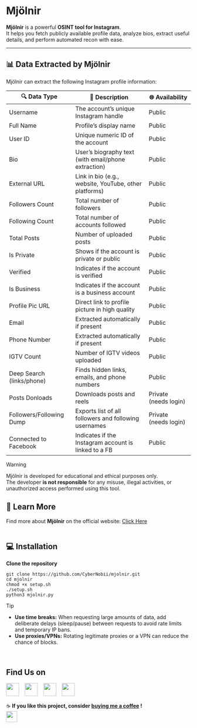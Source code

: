 #  Mjölnir  

**Mjölnir** is a powerful **OSINT tool for Instagram**.  
It helps you fetch publicly available profile data, analyze bios, extract useful details, and perform automated recon with ease.  

---

## 📊 Data Extracted by Mjölnir

Mjölnir can extract the following Instagram profile information:

| 🔍 Data Type               | 📖 Description                                                   | 🌐 Availability |
|----------------------------|-----------------------------------------------------------------|----------------|
| Username                   | The account’s unique Instagram handle                           | Public         |
| Full Name                  | Profile’s display name                                          | Public         |
| User ID                    | Unique numeric ID of the account                                | Public         |
| Bio                        | User’s biography text (with email/phone extraction)             | Public         |
| External URL               | Link in bio (e.g., website, YouTube, other platforms)          | Public         |
| Followers Count            | Total number of followers                                       | Public         |
| Following Count            | Total number of accounts followed                               | Public         |
| Total Posts                | Number of uploaded posts                                        | Public         |
| Is Private                 | Shows if the account is private or public                       | Public         |
| Verified                   | Indicates if the account is verified                 | Public         |
| Is Business                | Indicates if the account is a business account                  | Public         |
| Profile Pic URL            | Direct link to profile picture in high quality                  | Public         |
| Email            | Extracted automatically if present                       | Public         |
| Phone Number    | Extracted automatically if present                      | Public         |
| IGTV Count                 | Number of IGTV videos uploaded                                  | Public         |
| Deep Search (links/phone)  | Finds hidden links, emails, and phone numbers       | Public         |
| Posts Donloads                 | Downloads posts and reels  | Private (needs login) |
| Followers/Following Dump   | Exports list of all followers and following usernames           | Private (needs login) |
| Connected to Facebook      | Indicates if the Instagram account is linked to a FB | Public |


> [!WARNING]
> Mjölnir is developed for educational and ethical purposes only.  
> The developer **is not responsible** for any misuse, illegal activities, or unauthorized access performed using this tool.  

## 🔗 Learn More  
Find more about **Mjölnir** on the official website: [Click Here](https://mjolnir.tiiny.site)
<br>
<br>

## 💻 Installation
**Clone the repository**
```
git clone https://github.com/CyberNobii/mjolnir.git
cd mjolnir
chmod +x setup.sh
./setup.sh
python3 mjolnir.py
```

> [!TIP]
> - **Use time breaks:** When requesting large amounts of data, add deliberate delays (sleep/pause) between requests to avoid rate limits and temporary IP bans.  
> - **Use proxies/VPNs:** Rotating legitimate proxies or a VPN can reduce the chance of blocks.
<br>

## Find Us on
[<img src="https://cdn-icons-png.flaticon.com/512/1384/1384063.png" width="35"/>](https://instagram.com/mjol_.nir)
&nbsp;&nbsp;
[<img src="https://cdn-icons-png.flaticon.com/512/3059/3059989.png" width="35"/>](mailto:mjolnirr69@example.com)
&nbsp;&nbsp;
[<img src="https://cdn-icons-png.flaticon.com/512/5968/5968756.png" width="35"/>](https://discord.gg/5RbRHk5B2c)
&nbsp;&nbsp;
[<img src="https://cdn-icons-png.flaticon.com/512/841/841364.png" width="35"/>](https://mjolnir.tiiny.site)




☕ **If you like this project, consider [buying me a coffee](https://www.instagram.com/code_dreamerr_) !**<br>
[<img src="https://cdn.buymeacoffee.com/buttons/v2/default-yellow.png" height="30"/>](https://www.instagram.com/code_dreamerr_)




